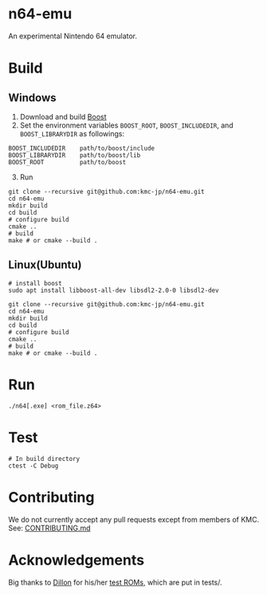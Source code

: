 # n64-emu
An experimental Nintendo 64 emulator.

# Build
## Windows
1. Download and build [Boost](https://www.boost.org/users/download/)
2. Set the environment variables `BOOST_ROOT`, `BOOST_INCLUDEDIR`, and `BOOST_LIBRARYDIR` as followings:

```
BOOST_INCLUDEDIR    path/to/boost/include
BOOST_LIBRARYDIR    path/to/boost/lib
BOOST_ROOT          path/to/boost
```

3. Run

```
git clone --recursive git@github.com:kmc-jp/n64-emu.git
cd n64-emu
mkdir build
cd build
# configure build
cmake ..
# build
make # or cmake --build .
```

## Linux(Ubuntu)

```
# install boost
sudo apt install libboost-all-dev libsdl2-2.0-0 libsdl2-dev

git clone --recursive git@github.com:kmc-jp/n64-emu.git
cd n64-emu
mkdir build
cd build
# configure build
cmake ..
# build
make # or cmake --build .
```

# Run
```
./n64[.exe] <rom_file.z64>
```

# Test
```
# In build directory
ctest -C Debug
```

# Contributing
We do not currently accept any pull requests except from members of KMC.
See: [CONTRIBUTING.md](CONTRIBUTING.md)


# Acknowledgements
Big thanks to [Dillon](https://github.com/Dillonb) for his/her [test ROMs](https://github.com/Dillonb/n64-tests), which are put in tests/.

